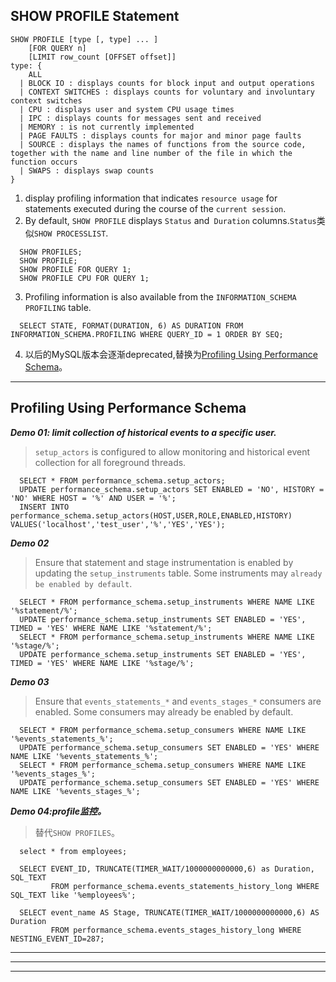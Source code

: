 ## SHOW PROFILE Statement
```
SHOW PROFILE [type [, type] ... ]
    [FOR QUERY n]
    [LIMIT row_count [OFFSET offset]]
type: {
    ALL
  | BLOCK IO : displays counts for block input and output operations
  | CONTEXT SWITCHES : displays counts for voluntary and involuntary context switches
  | CPU : displays user and system CPU usage times
  | IPC : displays counts for messages sent and received
  | MEMORY : is not currently implemented
  | PAGE FAULTS : displays counts for major and minor page faults
  | SOURCE : displays the names of functions from the source code, together with the name and line number of the file in which the function occurs
  | SWAPS : displays swap counts
}
```
1. display profiling information that indicates `resource usage` for statements executed during the course of the `current session`.
2. By default, `SHOW PROFILE` displays `Status` and` Duration` columns.`Status`类似`SHOW PROCESSLIST`.
```
  SHOW PROFILES;
  SHOW PROFILE;
  SHOW PROFILE FOR QUERY 1;
  SHOW PROFILE CPU FOR QUERY 1;
```
3. Profiling information is also available from the `INFORMATION_SCHEMA PROFILING` table.
```
  SELECT STATE, FORMAT(DURATION, 6) AS DURATION FROM INFORMATION_SCHEMA.PROFILING WHERE QUERY_ID = 1 ORDER BY SEQ;
```
4. 以后的MySQL版本会逐渐deprecated,替换为[Profiling Using Performance Schema](https://dev.mysql.com/doc/refman/8.0/en/performance-schema-query-profiling.html)。

***

##  Profiling Using Performance Schema

***Demo 01: limit collection of historical events to a specific user.***
> `setup_actors` is configured to allow monitoring and historical event collection for all foreground threads.

```
  SELECT * FROM performance_schema.setup_actors;
  UPDATE performance_schema.setup_actors SET ENABLED = 'NO', HISTORY = 'NO' WHERE HOST = '%' AND USER = '%';
  INSERT INTO performance_schema.setup_actors(HOST,USER,ROLE,ENABLED,HISTORY) VALUES('localhost','test_user','%','YES','YES');
```

***Demo 02***
> Ensure that statement and stage instrumentation is enabled by updating the `setup_instruments` table. Some instruments may `already be enabled by default`.

```
  SELECT * FROM performance_schema.setup_instruments WHERE NAME LIKE '%statement/%';
  UPDATE performance_schema.setup_instruments SET ENABLED = 'YES', TIMED = 'YES' WHERE NAME LIKE '%statement/%';
  SELECT * FROM performance_schema.setup_instruments WHERE NAME LIKE '%stage/%';
  UPDATE performance_schema.setup_instruments SET ENABLED = 'YES', TIMED = 'YES' WHERE NAME LIKE '%stage/%';

```
***Demo 03***
> Ensure that `events_statements_*` and `events_stages_*` consumers are enabled. Some consumers may already be enabled by default.

```
  SELECT * FROM performance_schema.setup_consumers WHERE NAME LIKE '%events_statements_%';
  UPDATE performance_schema.setup_consumers SET ENABLED = 'YES' WHERE NAME LIKE '%events_statements_%';
  SELECT * FROM performance_schema.setup_consumers WHERE NAME LIKE '%events_stages_%';
  UPDATE performance_schema.setup_consumers SET ENABLED = 'YES' WHERE NAME LIKE '%events_stages_%';
```
***Demo 04:profile监控。***
> 替代`SHOW PROFILES`。

```
  select * from employees;		 

  SELECT EVENT_ID, TRUNCATE(TIMER_WAIT/1000000000000,6) as Duration, SQL_TEXT
         FROM performance_schema.events_statements_history_long WHERE SQL_TEXT like '%employees%';

  SELECT event_name AS Stage, TRUNCATE(TIMER_WAIT/1000000000000,6) AS Duration
         FROM performance_schema.events_stages_history_long WHERE NESTING_EVENT_ID=287;
```

***
***
***
